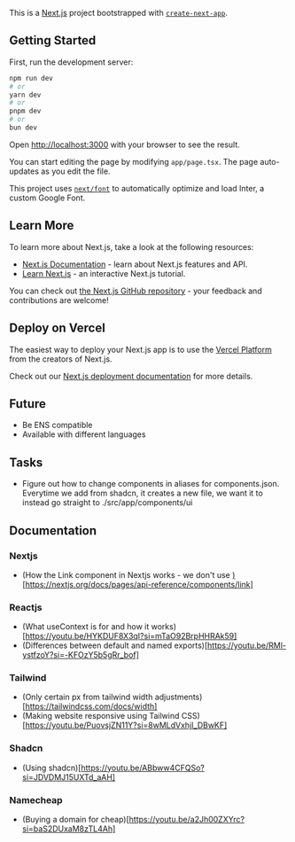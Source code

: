 This is a [Next.js](https://nextjs.org/) project bootstrapped with [`create-next-app`](https://github.com/vercel/next.js/tree/canary/packages/create-next-app).

## Getting Started

First, run the development server:

```bash
npm run dev
# or
yarn dev
# or
pnpm dev
# or
bun dev
```

Open [http://localhost:3000](http://localhost:3000) with your browser to see the result.

You can start editing the page by modifying `app/page.tsx`. The page auto-updates as you edit the file.

This project uses [`next/font`](https://nextjs.org/docs/basic-features/font-optimization) to automatically optimize and load Inter, a custom Google Font.

## Learn More

To learn more about Next.js, take a look at the following resources:

- [Next.js Documentation](https://nextjs.org/docs) - learn about Next.js features and API.
- [Learn Next.js](https://nextjs.org/learn) - an interactive Next.js tutorial.

You can check out [the Next.js GitHub repository](https://github.com/vercel/next.js/) - your feedback and contributions are welcome!

## Deploy on Vercel

The easiest way to deploy your Next.js app is to use the [Vercel Platform](https://vercel.com/new?utm_medium=default-template&filter=next.js&utm_source=create-next-app&utm_campaign=create-next-app-readme) from the creators of Next.js.

Check out our [Next.js deployment documentation](https://nextjs.org/docs/deployment) for more details.

## Future

- Be ENS compatible
- Available with different languages

## Tasks

- Figure out how to change components in aliases for components.json. Everytime we add from shadcn, it creates a new file, we want it to instead go straight to ./src/app/components/ui

## Documentation

### Nextjs
- (How the Link component in Nextjs works - we don't use <a href>)[https://nextjs.org/docs/pages/api-reference/components/link]

### Reactjs
- (What useContext is for and how it works)[https://youtu.be/HYKDUF8X3qI?si=mTaO92BrpHHRAk59]
- (Differences between default and named exports)[https://youtu.be/RMl-ystfzoY?si=-KFOzY5b5gRr_bof]

### Tailwind
- (Only certain px from tailwind width adjustments)[https://tailwindcss.com/docs/width]
- (Making website responsive using Tailwind CSS)[https://youtu.be/PuovsjZN11Y?si=8wMLdVxhjI_DBwKF]

### Shadcn
- (Using shadcn)[https://youtu.be/ABbww4CFQSo?si=JDVDMJ15UXTd_aAH]

### Namecheap
- (Buying a domain for cheap)[https://youtu.be/a2Jh00ZXYrc?si=baS2DUxaM8zTL4Ah]